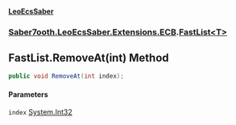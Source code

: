 #### [LeoEcsSaber](index.md 'index')
### [Saber7ooth.LeoEcsSaber.Extensions.ECB](Saber7ooth.LeoEcsSaber.Extensions.ECB.md 'Saber7ooth.LeoEcsSaber.Extensions.ECB').[FastList&lt;T&gt;](FastList_T_.md 'Saber7ooth.LeoEcsSaber.Extensions.ECB.FastList<T>')

## FastList<T>.RemoveAt(int) Method

```csharp
public void RemoveAt(int index);
```
#### Parameters

<a name='Saber7ooth.LeoEcsSaber.Extensions.ECB.FastList_T_.RemoveAt(int).index'></a>

`index` [System.Int32](https://docs.microsoft.com/en-us/dotnet/api/System.Int32 'System.Int32')